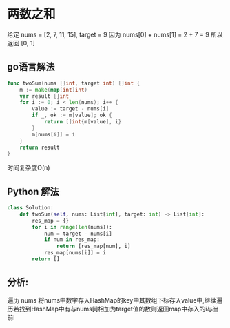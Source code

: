 # 两数之和

给定 nums = [2, 7, 11, 15], target = 9
因为 nums[0] + nums[1] = 2 + 7 = 9
所以返回 [0, 1]


## go语言解法
```go
func twoSum(nums []int, target int) []int {
    m := make(map[int]int)
    var result []int
    for i := 0; i < len(nums); i++ {
        value := target - nums[i]
        if _, ok := m[value]; ok {
            return []int{m[value], i}
        }
        m[nums[i]] = i
    }
    return result
}
```
时间复杂度O(n)

## Python 解法

```python
class Solution:
    def twoSum(self, nums: List[int], target: int) -> List[int]:
        res_map = {}
        for i in range(len(nums)):
            num = target - nums[i]
            if num in res_map:
                return [res_map[num], i]
            res_map[nums[i]] = i
        return []
```

## 分析:

   遍历 nums 将nums中数字存入HashMap的key中其数组下标存入value中,继续遍历若找到HashMap中有与nums[i]相加为target值的数则返回map中存入的i与当前i

